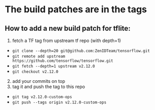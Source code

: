 # The build patches are in the tags

## How to add a new build patch for tflite:

1. fetch a TF tag from upstream tf repo (with depth=1)
 - `git clone --depth=20 git@github.com:ZenIDTeam/tensorflow.git`
 - `git remote add upstream https://github.com/tensorflow/tensorflow.git`
 - `git fetch --depth=1 upstream v2.12.0`
 - `git checkout v2.12.0`
2. add your commits on top
3. tag it and push the tag to this repo
 - `git tag v2.12.0-custom-ops`
 - `git push --tags origin v2.12.0-custom-ops`

